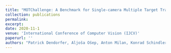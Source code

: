 ```yaml
---
title: "MOTChallenge: A Benchmark for Single-camera Multiple Target Tracking"
collection: publications
permalink: 
excerpt: 
date: 2020-11-1
venue: 'International Conference of Computer Vision (IJCV)'
paperurl: ''
authors: "Patrick Dendorfer, Aljoša Ošep, Anton Milan, Konrad Schindler, Daniel Cremers, Ian Reid, and Laura Leal-Taixé."
---
```

